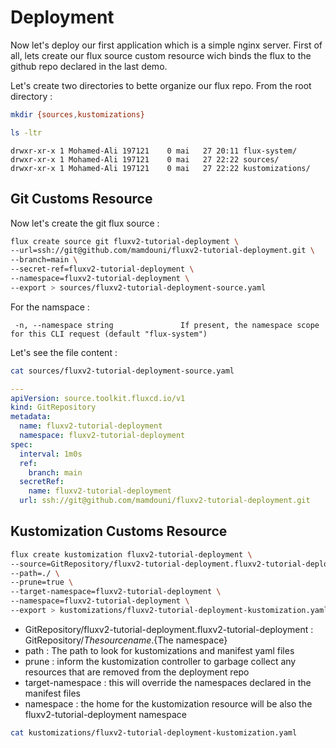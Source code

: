 # Deployment

Now let's deploy our first application which is a simple nginx server.
First of all, lets create our flux source custom resource wich binds the flux to the github repo declared in the last demo.

Let's create two directories to bette organize our flux repo. From the root directory :

```bash
mkdir {sources,kustomizations}
```

```bash
ls -ltr
```

```log
drwxr-xr-x 1 Mohamed-Ali 197121    0 mai   27 20:11 flux-system/
drwxr-xr-x 1 Mohamed-Ali 197121    0 mai   27 22:22 sources/
drwxr-xr-x 1 Mohamed-Ali 197121    0 mai   27 22:22 kustomizations/
```

## Git Customs Resource

Now let's create the git flux source :
```bash
flux create source git fluxv2-tutorial-deployment \
--url=ssh://git@github.com/mamdouni/fluxv2-tutorial-deployment.git \
--branch=main \
--secret-ref=fluxv2-tutorial-deployment \
--namespace=fluxv2-tutorial-deployment \
--export > sources/fluxv2-tutorial-deployment-source.yaml
```

For the namspace :
```log
 -n, --namespace string               If present, the namespace scope for this CLI request (default "flux-system")
```

Let's see the file content :
```bash
cat sources/fluxv2-tutorial-deployment-source.yaml
```

```yaml
---
apiVersion: source.toolkit.fluxcd.io/v1
kind: GitRepository
metadata:
  name: fluxv2-tutorial-deployment
  namespace: fluxv2-tutorial-deployment
spec:
  interval: 1m0s
  ref:
    branch: main
  secretRef:
    name: fluxv2-tutorial-deployment
  url: ssh://git@github.com/mamdouni/fluxv2-tutorial-deployment.git
```


## Kustomization Customs Resource

```bash
flux create kustomization fluxv2-tutorial-deployment \
--source=GitRepository/fluxv2-tutorial-deployment.fluxv2-tutorial-deployment
--path=./ \
--prune=true \
--target-namespace=fluxv2-tutorial-deployment \
--namespace=fluxv2-tutorial-deployment \
--export > kustomizations/fluxv2-tutorial-deployment-kustomization.yaml
```

- GitRepository/fluxv2-tutorial-deployment.fluxv2-tutorial-deployment : GitRepository/${The source name}.${The namespace}
- path : The path to look for kustomizations and manifest yaml files
- prune : inform the kustomization controller to garbage collect any resources that are removed from the deployment repo
- target-namespace : this will override the namespaces declared in the manifest files
- namespace : the home for the kustomization resource will be also the fluxv2-tutorial-deployment namespace

```bash
cat kustomizations/fluxv2-tutorial-deployment-kustomization.yaml
```

```yaml
```